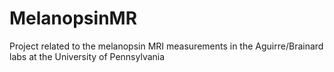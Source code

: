 # MelanopsinMR
Project related to the melanopsin MRI measurements in the Aguirre/Brainard labs at the University of Pennsylvania
